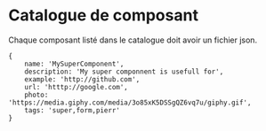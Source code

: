 # Catalogue de composant

Chaque composant listé dans le catalogue doit avoir un fichier json.

```example
{
    name: 'MySuperComponent',
    description: 'My super componnent is usefull for',
    example: 'http://github.com',
    url: 'htttp://google.com',
    photo: 'https://media.giphy.com/media/3o85xK5DSSgQZ6vq7u/giphy.gif',
    tags: 'super,form,pierr'
}
```
